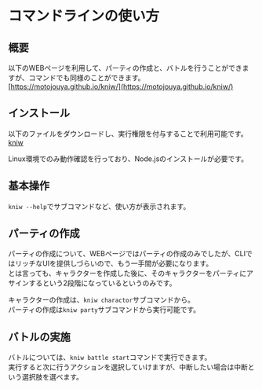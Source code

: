 
# コマンドラインの使い方

## 概要
以下のWEBページを利用して、パーティの作成と、バトルを行うことができますが、コマンドでも同様のことができます。  
[https://motojouya.github.io/kniw/](https://motojouya.github.io/kniw/)  

## インストール
以下のファイルをダウンロードし、実行権限を付与することで利用可能です。  
[kniw](https://github.com/motojouya/kniw/blob/main/packages/command/build/kniw)

Linux環境でのみ動作確認を行っており、Node.jsのインストールが必要です。  

## 基本操作
`kniw --help`でサブコマンドなど、使い方が表示されます。  

## パーティの作成
パーティの作成について、WEBページではパーティの作成のみでしたが、CLIではリッチなUIを提供しづらいので、もう一手間が必要になります。  
とは言っても、キャラクターを作成した後に、そのキャラクターをパーティにアサインするという2段階になっているというのみです。  

キャラクターの作成は、`kniw charactor`サブコマンドから。  
パーティの作成は`kniw party`サブコマンドから実行可能です。  

## バトルの実施
バトルについては、`kniw battle start`コマンドで実行できます。  
実行すると次に行うアクションを選択していけますが、中断したい場合は中断という選択肢を選べます。  

